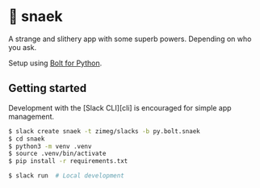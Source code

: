 # 🐍 snaek

A strange and slithery app with some superb powers. Depending on who you ask.

Setup using [Bolt for Python][bolt].

## Getting started

Development with the [Slack CLI][cli] is encouraged for simple app management.

```sh
$ slack create snaek -t zimeg/slacks -b py.bolt.snaek
$ cd snaek
$ python3 -m venv .venv
$ source .venv/bin/activate
$ pip install -r requirements.txt

$ slack run  # Local development
```

<!-- a collection of links -->
[apps]: https://api.slack.com/apps
[bolt]: https://github.com/slackapi/bolt-python
